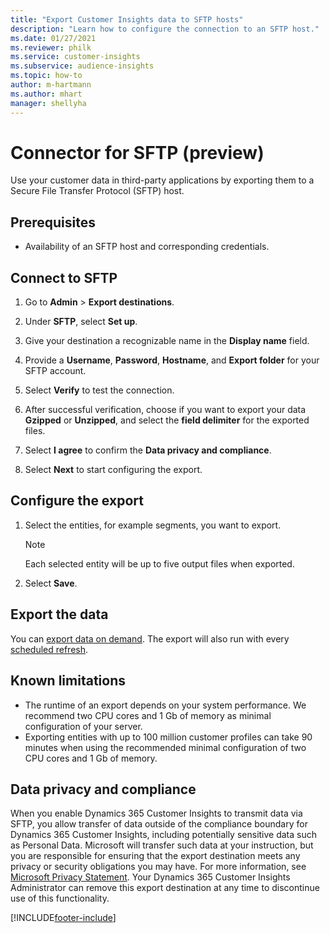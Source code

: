 ```yaml
---
title: "Export Customer Insights data to SFTP hosts"
description: "Learn how to configure the connection to an SFTP host."
ms.date: 01/27/2021
ms.reviewer: philk
ms.service: customer-insights
ms.subservice: audience-insights
ms.topic: how-to
author: m-hartmann
ms.author: mhart
manager: shellyha
---
```


# Connector for SFTP (preview)

Use your customer data in third-party applications by exporting them to a Secure File Transfer Protocol (SFTP) host.

## Prerequisites

- Availability of an SFTP host and corresponding credentials.

## Connect to SFTP

1. Go to **Admin** > **Export destinations**.

1. Under **SFTP**, select **Set up**.

1. Give your destination a recognizable name in the **Display name** field.

1. Provide a **Username**, **Password**, **Hostname**, and **Export folder** for your SFTP account.

1. Select **Verify** to test the connection.

1. After successful verification, choose if you want to export your data **Gzipped** or **Unzipped**, and select the **field delimiter** for the exported files.

1. Select **I agree** to confirm the **Data privacy and compliance**.

1. Select **Next** to start configuring the export.

## Configure the export

1. Select the entities, for example segments, you want to export.

   > [!NOTE]
   > Each selected entity will be up to five output files when exported. 

1. Select **Save**.

## Export the data

You can [export data on demand](export-destinations.md). The export will also run with every [scheduled refresh](system.md#schedule-tab).

## Known limitations

- The runtime of an export depends on your system performance. We recommend two CPU cores and 1 Gb of memory as minimal configuration of your server. 
- Exporting entities with up to 100 million customer profiles can take 90 minutes when using the recommended minimal configuration of two CPU cores and 1 Gb of memory. 

## Data privacy and compliance

When you enable Dynamics 365 Customer Insights to transmit data via SFTP, you allow transfer of data outside of the compliance boundary for Dynamics 365 Customer Insights, including potentially sensitive data such as Personal Data. Microsoft will transfer such data at your instruction, but you are responsible for ensuring that the export destination meets any privacy or security obligations you may have. For more information, see [Microsoft Privacy Statement](https://go.microsoft.com/fwlink/?linkid=396732).
Your Dynamics 365 Customer Insights Administrator can remove this export destination at any time to discontinue use of this functionality.


[!INCLUDE[footer-include](../includes/footer-banner.md)]